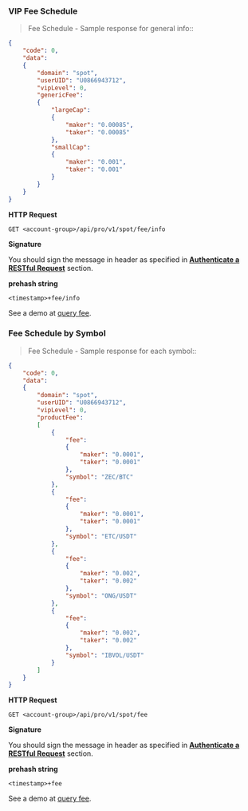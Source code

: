 ### VIP Fee Schedule

> Fee Schedule - Sample response for general info::

```json
{
    "code": 0,
    "data":
    {
        "domain": "spot",
        "userUID": "U0866943712",
        "vipLevel": 0,
        "genericFee":
        {
            "largeCap":
            {
                "maker": "0.00085",
                "taker": "0.00085"
            },
            "smallCap":
            {
                "maker": "0.001",
                "taker": "0.001"
            }
        }
    }
}
```

**HTTP Request** 

`GET <account-group>/api/pro/v1/spot/fee/info`

**Signature**

You should sign the message in header as specified in [**Authenticate a RESTful Request**](#sign-a-request) section.

**prehash string** 

`<timestamp>+fee/info`

See a demo at [query fee](https://github.com/ascendex/ascendex-pro-api-demo/blob/master/python/query_fee.py).


### Fee Schedule by Symbol

> Fee Schedule - Sample response for each symbol::

```json
{
    "code": 0,
    "data":
    {
        "domain": "spot",
        "userUID": "U0866943712",
        "vipLevel": 0,
        "productFee":
        [
            {
                "fee":
                {
                    "maker": "0.0001",
                    "taker": "0.0001"
                },
                "symbol": "ZEC/BTC"
            },
            {
                "fee":
                {
                    "maker": "0.0001",
                    "taker": "0.0001"
                },
                "symbol": "ETC/USDT"
            },
            {
                "fee":
                {
                    "maker": "0.002",
                    "taker": "0.002"
                },
                "symbol": "ONG/USDT"
            },
            {
                "fee":
                {
                    "maker": "0.002",
                    "taker": "0.002"
                },
                "symbol": "IBVOL/USDT"
            }
        ]
    }
}
```

**HTTP Request** 

`GET <account-group>/api/pro/v1/spot/fee`

**Signature**

You should sign the message in header as specified in [**Authenticate a RESTful Request**](#sign-a-request) section.

**prehash string** 

`<timestamp>+fee`

See a demo at [query fee](https://github.com/ascendex/ascendex-pro-api-demo/blob/master/python/query_fee.py).

